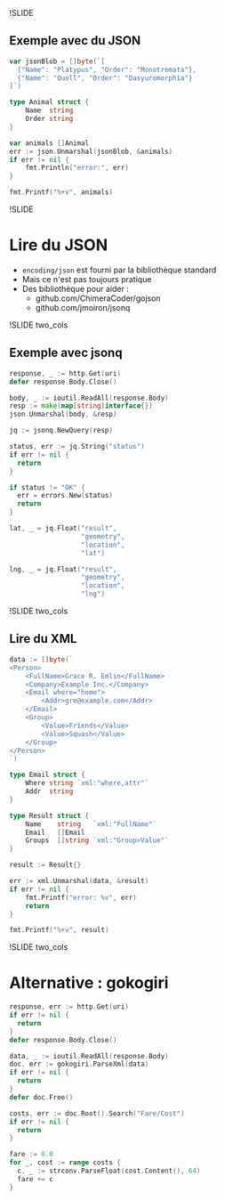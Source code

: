 !SLIDE
## Exemple avec du JSON ##

```go
var jsonBlob = []byte(`[
  {"Name": "Platypus", "Order": "Monotremata"},
  {"Name": "Quoll", "Order": "Dasyuromorphia"}
]`)

type Animal struct {
	Name  string
	Order string
}

var animals []Animal
err := json.Unmarshal(jsonBlob, &animals)
if err != nil {
	fmt.Println("error:", err)
}

fmt.Printf("%+v", animals)
```

!SLIDE
# Lire du JSON #

* `encoding/json` est fourni par la bibliothèque standard
* Mais ce n'est pas toujours pratique
* Des bibliothèque pour aider :
  * github.com/ChimeraCoder/gojson
  * github.com/jmoiron/jsonq

!SLIDE two_cols
## Exemple avec jsonq ##

```go
response, _ := http.Get(uri)
defer response.Body.Close()

body, _ := ioutil.ReadAll(response.Body)
resp := make(map[string]interface{})
json.Unmarshal(body, &resp)

jq := jsonq.NewQuery(resp)
```

```go
status, err := jq.String("status")
if err != nil {
  return
}

if status != "OK" {
  err = errors.New(status)
  return
}

lat, _ = jq.Float("result",
                  "geometry",
                  "location",
                  "lat")

lng, _ = jq.Float("result",
                  "geometry",
                  "location",
                  "lng")
```

!SLIDE two_cols
## Lire du XML ##

```go
data := []byte(`
<Person>
	<FullName>Grace R. Emlin</FullName>
	<Company>Example Inc.</Company>
	<Email where="home">
		<Addr>gre@example.com</Addr>
	</Email>
	<Group>
		<Value>Friends</Value>
		<Value>Squash</Value>
	</Group>
</Person>
`)
```

```go
type Email struct {
	Where string `xml:"where,attr"`
	Addr  string
}

type Result struct {
	Name    string   `xml:"FullName"`
	Email   []Email
	Groups  []string `xml:"Group>Value"`
}

result := Result{}

err := xml.Unmarshal(data, &result)
if err != nil {
	fmt.Printf("error: %v", err)
	return
}

fmt.Printf("%+v", result)
```

!SLIDE two_cols
# Alternative : gokogiri #

```go
response, err := http.Get(uri)
if err != nil {
  return
}
defer response.Body.Close()

data, _ := ioutil.ReadAll(response.Body)
doc, err := gokogiri.ParseXml(data)
if err != nil {
  return
}
defer doc.Free()
```

```go
costs, err := doc.Root().Search("Fare/Cost")
if err != nil {
  return
}

fare := 0.0
for _, cost := range costs {
  c, _ := strconv.ParseFloat(cost.Content(), 64)
  fare += c
}
```
